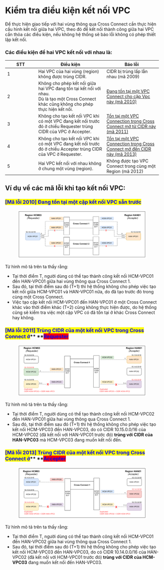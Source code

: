 # Kiểm tra điều kiện kết nối VPC

Để thực hiện giao tiếp với hai vùng thông qua Cross Connect cần thực hiện cấu hình kết nối giữa hai VPC, theo đó để kết nối thành công giữa hai VPC cần thỏa các điều kiện, nếu không hệ thống sẽ báo lỗi không có phép thiết lập kết nối.

### **Các điều kiện để hai VPC kết nối với nhau là:**

<table><thead><tr><th width="88">STT</th><th>Điều kiện</th><th>Báo lỗi</th></tr></thead><tbody><tr><td>1</td><td>Hai VPC của hai vùng (region) không được trùng CIDR.</td><td>CIDR bị trùng lấp lẫn nhau (mã 2009)</td></tr><tr><td>2</td><td>Không cho phép kết nối giữa hai VPC đang tồn tại kết nối với nhau. <br>Dù là tạo một Cross Connect khác cũng không cho phép thực hiện kết nối.</td><td><a href="kiem-tra-dieu-kien-ket-noi-vpc.md#ma-loi-2010-dang-ton-tai-mot-cap-ket-noi-vpc-san-truoc">Đang tồn tại một VPC Connect cho cặp Vpc này (mã 2010)</a></td></tr><tr><td>3</td><td>Không cho tạo kết nối  VPC khi có một VPC đang kết nối trước đó ở chiều Requester trùng CIDR của VPC ở Accepter.</td><td><a href="kiem-tra-dieu-kien-ket-noi-vpc.md#ma-loi-2011-trung-cidr-cua-mot-ket-noi-vpc-trong-cross-connect-o-requester">Tồn tại một VPC Connection trong Cross Connect mở từ CIDR này (mã 2011)</a></td></tr><tr><td>4</td><td>Không cho tạo kết nối  VPC khi có một VPC đang kết nối trước đó ở chiều Accepter trùng CIDR của VPC ở Requester.</td><td><a href="kiem-tra-dieu-kien-ket-noi-vpc.md#ma-loi-2013-trung-cidr-cua-mot-ket-noi-vpc-trong-cross-connect-o-accepter">Tồn tại một VPC Connection trong Cross Connect mở đến CIDR này (mã 2013)</a></td></tr><tr><td>5</td><td>Hai VPC kết nối với nhau không ở chung một vùng (region).</td><td>Không được tạo VPC Connect trong cùng một Region (mã 2012)</td></tr></tbody></table>

## **Ví dụ về các mã lỗi khi tạo kết nối VPC:**

### <mark style="color:blue;">**\[**</mark><mark style="color:blue;">Mã lỗi 2010</mark><mark style="color:blue;">**] Đang tồn tại một cặp kết nối VPC sẵn trước**</mark>

<figure><img src="../../.gitbook/assets/image (43).png" alt=""><figcaption></figcaption></figure>

Từ hình mô tả trên ta thấy rằng:

* Tại thời điểm T, người dùng có thể tạo thành công kết nối HCM-VPC01 đến HAN-VPC01 giữa hai vùng thông qua Cross Connect 1.
* Sau đó, tại thời điểm sau đó (T+1) thì hệ thống không cho phép việc tạo kết nối giữa HCM-VPC01 và HAN-VPC01 nữa, do đã tạo trước đó trong cùng một Cross Connect.
* Việc tạo cặp kết nối HCM-VPC01 đến HAN-VPC01 ở một Cross Connect khác vào thời điểm khác (T+2) cũng không thực hiện được, do hệ thống cũng sẽ kiểm tra việc một cặp VPC có đã tồn tại ở khác Cross Connect hay không.&#x20;

### <mark style="color:blue;">**\[Mã lỗi 2011] Trùng CIDR của một kết nối VPC trong Cross Connect ở**</mark>** **<mark style="color:blue;background-color:red;">**Requester**</mark>

<figure><img src="../../.gitbook/assets/image (44).png" alt=""><figcaption></figcaption></figure>

&#x20;         Từ hình mô tả trên ta thấy rằng:

* Tại thời điểm T, người dùng có thể tạo thành công kết nối HCM-VPC02 đến HAN-VPC01 giữa hai vùng thông qua Cross Connect 1.
* Sau đó, tại thời điểm sau đó (T+1) thì hệ thống không cho phép việc tạo kết nối HCM-VPC03 đến HAN-VPC03, do có CIDR 10.15.0.0/16 của HCM-VPC02 (đã kết nối với HAN-VPC01 trước đó) **trùng với CIDR của HAN-VPC03** mà HCM-VPC03 đang muốn kết nối đến.

### <mark style="color:blue;">**\[Mã lỗi 2013] Trùng CIDR của một kết nối VPC trong Cross Connect ở**</mark>** **<mark style="color:blue;background-color:red;">**Accepter**</mark>

<figure><img src="../../.gitbook/assets/image (45).png" alt=""><figcaption></figcaption></figure>

Từ hình mô tả trên ta thấy rằng:

* Tại thời điểm T, người dùng có thể tạo thành công kết nối HCM-VPC01 đến HAN-VPC02 giữa hai vùng thông qua Cross Connect 1.
* Sau đó, tại thời điểm sau đó (T+1) thì hệ thống không cho phép việc tạo kết nối HCM-VPC03 đến HAN-VPC03, do có CIDR 10.14.0.0/16 của HAN-VPC02 (đã kết nối với HCM-VPC01 trước đó) **trùng với CIDR của HCM-VPC03** đang muốn kết nối đến HAN-VPC03.
